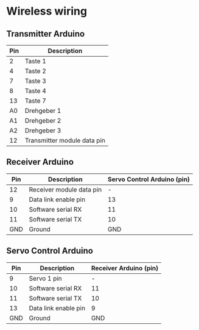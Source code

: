 # Wireless wiring

## Transmitter Arduino

| Pin | Description |
|---|---|
|2|Taste 1|
|4|Taste 2|
|7|Taste 3|
|8|Taste 4|
|13|Taste 7|
|A0|Drehgeber 1|
|A1|Drehgeber 2|
|A2|Drehgeber 3|
|12|Transmitter module data pin|

## Receiver Arduino

| Pin | Description | Servo Control Arduino (pin) |
|---|---|---|
|12|Receiver module data pin|-|
|9|Data link enable pin|13|
|10|Software serial RX|11|
|11|Software serial TX|10|
|GND|Ground|GND|

## Servo Control Arduino

| Pin | Description | Receiver Arduino (pin) |
|---|---|---|
|9|Servo 1 pin|-|
|10|Software serial RX|11|
|11|Software serial TX|10|
|13|Data link enable pin|9|
|GND|Ground|GND|
